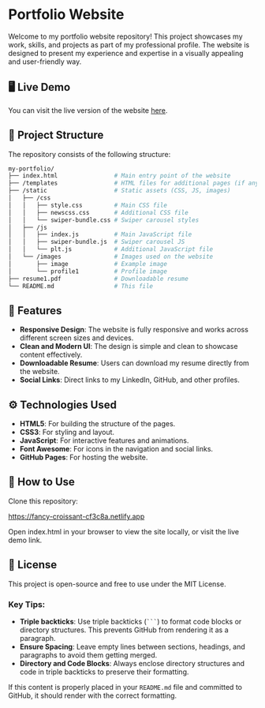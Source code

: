 # Portfolio Website

Welcome to my portfolio website repository! This project showcases my work, skills, and projects as part of my professional profile. The website is designed to present my experience and expertise in a visually appealing and user-friendly way.

## 🖥️ Live Demo
You can visit the live version of the website [here](https://fancy-croissant-cf3c8a.netlify.app).

## 📂 Project Structure

The repository consists of the following structure:

```bash
my-portfolio/
├── index.html                # Main entry point of the website
├── /templates                # HTML files for additional pages (if any)
├── /static                   # Static assets (CSS, JS, images)
│   ├── /css
│   │   ├── style.css         # Main CSS file
│   │   ├── newscss.css       # Additional CSS file
│   │   └── swiper-bundle.css # Swiper carousel styles
│   ├── /js
│   │   ├── index.js          # Main JavaScript file
│   │   ├── swiper-bundle.js  # Swiper carousel JS
│   │   └── plt.js            # Additional JavaScript file
│   └── /images               # Images used on the website
│       ├── image             # Example image
│       └── profile1          # Profile image
├── resume1.pdf               # Downloadable resume
└── README.md                 # This file


```
## 🚀 Features

- **Responsive Design**: The website is fully responsive and works across different screen sizes and devices.
- **Clean and Modern UI**: The design is simple and clean to showcase content effectively.
- **Downloadable Resume**: Users can download my resume directly from the website.
- **Social Links**: Direct links to my LinkedIn, GitHub, and other profiles.

## ⚙️ Technologies Used

- **HTML5**: For building the structure of the pages.
- **CSS3**: For styling and layout.
- **JavaScript**: For interactive features and animations.
- **Font Awesome**: For icons in the navigation and social links.
- **GitHub Pages**: For hosting the website.

## 📄 How to Use

Clone this repository:

https://fancy-croissant-cf3c8a.netlify.app

Open index.html in your browser to view the site locally, or visit the live demo link.

## 📜 License
This project is open-source and free to use under the MIT License.

### Key Tips:
- **Triple backticks**: Use triple backticks (` ``` `) to format code blocks or directory structures. This prevents GitHub from rendering it as a paragraph.
- **Ensure Spacing**: Leave empty lines between sections, headings, and paragraphs to avoid them getting merged.
- **Directory and Code Blocks**: Always enclose directory structures and code in triple backticks to preserve their formatting.

If this content is properly placed in your `README.md` file and committed to GitHub, it should render with the correct formatting.


